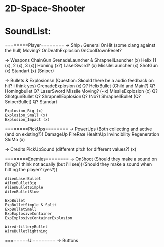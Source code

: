 # 2D-Space-Shooter

# SoundList:

========Player========
-> Ship / General
	OnHit (some clang against the hull)
	Moving?
	OnDeathExplosion
	OnCoolDownReset?

-> Weapons
	ChainGun
	GrenadeLauncher & ShrapnellLauncher (x)
	Helix [1 (x), 2 (x), 3 (x)]
	Homing (x?)
	LaserSword? (x)
	MissileLauncher (x)
	ShotGun (x)
	Standart (x)
	(Sniper)

-> Bullets & Explosionsn (Question: Should there be a audio feedback on hit? i think yes)
	GrenadeExplosion (x)
	Q? HelixBullet (Child and Main?)
	Q? Homingbullet
	Q? LaserSword
	Missile Moving? (~x)
	MissileExplosion (x)
	Q? ShotgunBullet
	Q? ShrapnellExplosion 
	Q? (No?) ShrapnellBullet
	(Q? SniperBullet)
	Q? Standart

	
	Explosion_Big (x)
	Explosion_Small (x)
	Explosion_Impact (x)
	

========PickUps========
-> PowerUps (Both collecting and active (and on existing?))
	DamageUp
	FireRate
	HealthUp
	Invincibility
	Regeneration
	SloMo (x)

-> Credits
	PickUpSound (different pitch for different values?) (x)


========Enemies========
-> OnShoot (Should they make a sound on firing? I think not acually (but i'll see)) 
	   (Should they make a sound when hitting the player? (yes?))

	AlienLaserBullet
	AilenBulletBig
	AlienBulletSimple
	AilenBulletSlow

	ExpBullet
	ExpBulletSimple & Split
	ExpBulletSmall
	ExpExplosiveContainer
	ExpExplosiveContainerExplosion
	
	WireArtilleryBullet
	WireBulletlightning
		

========UI========
-> Buttons



